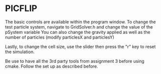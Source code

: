 # PICFLIP

The basic controls are available within the program window. 
To change the test particle system, navigate to GridSolver.h and change the value of the pSystem variable
You can also change the gravity applied as well as the number of particles (modify particlesX and particlesY)

Lastly, to change the cell size, use the slider then press the "r" key to reset the simulation.

Be use to have all the 3rd party tools from assignment 3 before using cmake. Follow the set up as described before.

 
